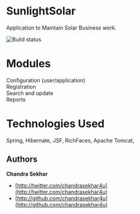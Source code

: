 SunlightSolar  
=============
Application to Maintain Solar Business work.

![Build status](https://travis-ci.org/chandrasekhar4u/SunlightSolar.png?branch=master)


Modules
========
Configuration (user/application)<br/>
Registration<br/>
Search and update<br/>
Reports<rb/>


Technologies Used
==================
Spring, Hibernate, JSF, RichFaces, Apache Tomcat,

## Authors

**Chandra Sekhar**

+ [http://twitter.com/chandrasekhar4u](http://twitter.com/chandrasekhar4u)
+ [http://github.com/chandrasekhar4u](http://github.com/chandrasekhar4u)


